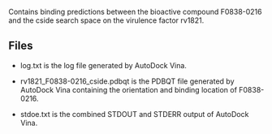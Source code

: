 Contains binding predictions between the bioactive compound F0838-0216 and the cside search space on the virulence factor rv1821.

## Files

- log.txt is the log file generated by AutoDock Vina.

- rv1821_F0838-0216_cside.pdbqt is the PDBQT file generated by AutoDock Vina containing the orientation and binding location of F0838-0216.

- stdoe.txt is the combined STDOUT and STDERR output of AutoDock Vina.

